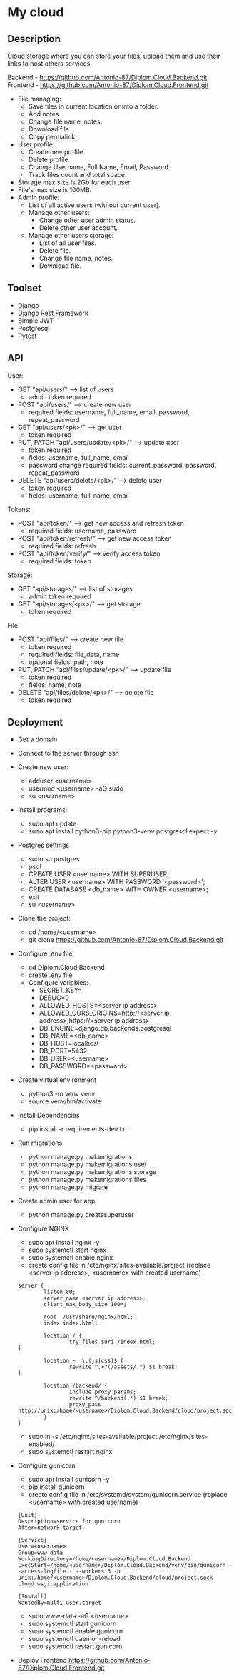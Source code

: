 # My cloud

## Description

Cloud storage where you can store your files, upload them and use their links to host others services.

Backend - https://github.com/Antonio-87/Diplom.Cloud.Backend.git<br />
Frontend - https://github.com/Antonio-87/Diplom.Cloud.Frontend.git

- File managing:
  - Save files in current location or into a folder.
  - Add notes.
  - Change file name, notes.
  - Download file.
  - Copy permalink.
- User profile:
  - Create new profile.
  - Delete profile.
  - Change Username, Full Name, Email, Password.
  - Track files count and total space.
- Storage max size is 2Gb for each user.
- File's max size is 100MB.
- Admin profile:
  - List of all active users (without current user).
  - Manage other users:
    - Change other user admin status.
    - Delete other user account.
  - Manage other users storage:
    - List of all user files.
    - Delete file.
    - Change file name, notes.
    - Download file.

## Toolset

- Django
- Django Rest Framework
- Simple JWT
- Postgresql
- Pytest

## API

User:

- GET "api/users/" --> list of users
  - admin token required
- POST "api/users/" --> create new user
  - required fields: username, full_name, email, password, repeat_password
- GET "api/users/\<pk>/" --> get user
  - token required
- PUT, PATCH "api/users/update/\<pk>/" --> update user
  - token required
  - fields: username, full_name, email
  - password change required fields: current_password, password, repeat_password
- DELETE "api/users/delete/\<pk>/" --> delete user
  - token required
  - fields: username, full_name, email

Tokens:

- POST "api/token/" --> get new access and refresh token
  - required fields: username, password
- POST "api/token/refresh/" --> get new access token
  - required fields: refresh
- POST "api/token/verify/" --> verify access token
  - required fields: token

Storage:

- GET "api/storages/" --> list of storages
  - admin token required
- GET "api/storages/\<pk>/" --> get storage
  - token required

File:

- POST "api/files/" --> create new file
  - token required
  - required fields: file_data, name
  - optional fields: path, note
- PUT, PATCH "api/files/update/\<pk>/" --> update file
  - token required
  - fields: name, note
- DELETE "api/files/delete/\<pk>/" --> delete file
  - token required

## Deployment

- Get a domain
- Connect to the server through ssh
- Create new user:
  - adduser \<username>
  - usermod \<username> -aG sudo
  - su \<username>
- Install programs:
  - sudo apt update
  - sudo apt install python3-pip python3-venv postgresql expect -y
- Postgres settings
  - sudo su postgres
  - psql
  - CREATE USER \<username> WITH SUPERUSER;
  - ALTER USER \<username> WITH PASSWORD '\<password>';
  - CREATE DATABASE \<db_name> WITH OWNER \<username>;
  - exit
  - su \<username>
- Clone the project:
  - cd /home/\<username>
  - git clone https://github.com/Antonio-87/Diplom.Cloud.Backend.git
- Configure .env file
  - cd Diplom.Cloud.Backend
  - create .env file
  - Configure variables:
    - SECRET_KEY=
    - DEBUG=0
    - ALLOWED_HOSTS=\<server ip address>
    - ALLOWED_CORS_ORIGINS=http://\<server ip address>,https://\<server ip address>
    - DB_ENGINE=django.db.backends.postgresql
    - DB_NAME=\<db_name>
    - DB_HOST=localhost
    - DB_PORT=5432
    - DB_USER=\<username>
    - DB_PASSWORD=\<password>
- Create virtual environment
  - python3 -m venv venv
  - source venv/bin/activate
- Install Dependencies
  - pip install -r requirements-dev.txt
- Run migrations
  - python manage.py makemigrations
  - python manage.py makemigrations user
  - python manage.py makemigrations storage
  - python manage.py makemigrations files
  - python manage.py migrate
- Create admin user for app
  - python manage.py createsuperuser
- Configure NGINX

  - sudo apt install nginx -y
  - sudo systemctl start nginx
  - sudo systemctl enable nginx
  - create config file in /etc/nginx/sites-available/project (replace \<server ip address>, \<username> with created username)

  ```
  server {
          listen 80;
          server_name <server ip address>;
          client_max_body_size 100M;

          root  /usr/share/nginx/html;
          index index.html;

          location / {
                  try_files $uri /index.html;
  }

          location ~  \.(js|css)$ {
                  rewrite ^.+?(/assets/.*) $1 break;
  }

          location /backend/ {
                  include proxy_params;
                  rewrite ^/backend(.*) $1 break;
                  proxy_pass http://unix:/home/<username>/Diplom.Cloud.Backend/cloud/project.sock;
          }
  }
  ```

  - sudo ln -s /etc/nginx/sites-available/project /etc/nginx/sites-enabled/
  - sudo systemctl restart nginx

- Configure gunicorn

  - sudo apt install gunicorn -y
  - pip install gunicorn
  - create config file in /etc/systemd/system/gunicorn.service (replace \<username> with created username)

  ```
  [Unit]
  Description=service for gunicorn
  After=network.target

  [Service]
  User=<username>
  Group=www-data
  WorkingDirectory=/home/<username>/Diplom.Cloud.Backend
  ExecStart=/home/<username>/Diplom.Cloud.Backend/venv/bin/gunicorn --access-logfile - --workers 3 -b unix:/home/<username>/Diplom.Cloud.Backend/cloud/project.sock cloud.wsgi:application

  [Install]
  WantedBy=multi-user.target

  ```

  - sudo www-data -aG \<username>
  - sudo systemctl start gunicorn
  - sudo systemctl enable gunicorn
  - sudo systemctl daemon-reload
  - sudo systemctl restart gunicorn

- Deploy Frontend https://github.com/Antonio-87/Diplom.Cloud.Frontend.git
